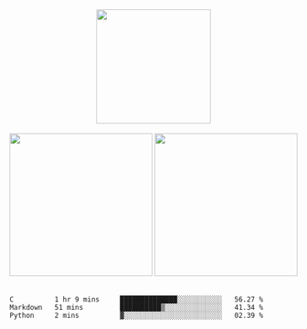 <!-- ### Analytics -->
<div align="center">
  <img height="200em" src="https://github-readme-stats.vercel.app/api?username=nu1997&show_icons=true&count_private=true&bg_color=30,e96443,904e95&title_color=fff&text_color=fff&icon_color=fff"/>
</div>
<br>
<div align="center" display="flex">
  <img height="250em" src="https://github-readme-stats.vercel.app/api/top-langs/?username=nu1997&title_color=904e95"/>
  <img height="250em" src="https://github-readme-stats.vercel.app/api/wakatime?username=nu1997&layout=compact&title_color=904e95"/>
</div>
<br>
<!--START_SECTION:waka-->

```text
C          1 hr 9 mins     ██████████████░░░░░░░░░░░   56.27 %
Markdown   51 mins         ██████████▒░░░░░░░░░░░░░░   41.34 %
Python     2 mins          ▓░░░░░░░░░░░░░░░░░░░░░░░░   02.39 %
```

<!--END_SECTION:waka-->
